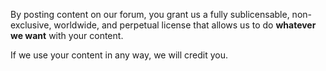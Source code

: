 By posting content on our forum, you grant us a fully sublicensable, non-exclusive, worldwide, and perpetual license that allows us to do **whatever we want** with your content.

If we use your content in any way, we will credit you.